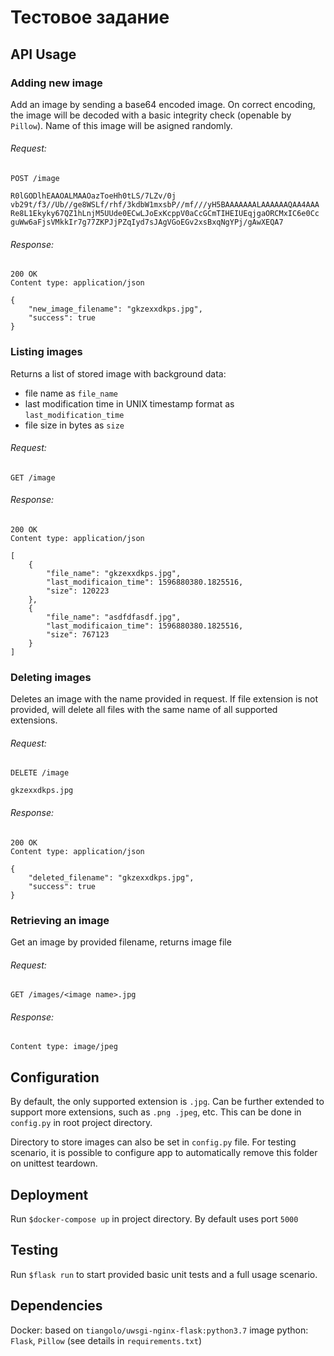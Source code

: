# Тестовое задание
## API Usage

### Adding new image
Add an image by sending a base64 encoded image. On correct encoding, the image will be decoded with a basic integrity check (openable by ```Pillow```). Name of this image will be asigned randomly.
###### Request:
```
POST /image

R0lGODlhEAAOALMAAOazToeHh0tLS/7LZv/0j
vb29t/f3//Ub//ge8WSLf/rhf/3kdbW1mxsbP//mf///yH5BAAAAAAALAAAAAAQAA4AAA
Re8L1Ekyky67QZ1hLnjM5UUde0ECwLJoExKcppV0aCcGCmTIHEIUEqjgaORCMxIC6e0Cc
guWw6aFjsVMkkIr7g77ZKPJjPZqIyd7sJAgVGoEGv2xsBxqNgYPj/gAwXEQA7
```
###### Response:
```
200 OK
Content type: application/json

{
    "new_image_filename": "gkzexxdkps.jpg",
    "success": true
}
```

### Listing images
Returns a list of stored image with background data:
* file name as ```file_name```
* last modification time in UNIX timestamp format as ```last_modification_time```
* file size in bytes as ```size```
###### Request:
```
GET /image
```
###### Response:
```
200 OK
Content type: application/json

[
    {
        "file_name": "gkzexxdkps.jpg",
        "last_modificaion_time": 1596880380.1825516,
        "size": 120223
    },
    {
        "file_name": "asdfdfasdf.jpg",
        "last_modificaion_time": 1596880380.1825516,
        "size": 767123
    }
]
```

### Deleting images
Deletes an image with the name provided in request. If file extension is not provided, will delete all files with the same name of all supported extensions.
###### Request:
```
DELETE /image

gkzexxdkps.jpg
```
###### Response:
```
200 OK
Content type: application/json

{
    "deleted_filename": "gkzexxdkps.jpg",
    "success": true
}
```

### Retrieving an image
Get an image by provided filename, returns image file
###### Request:
```
GET /images/<image name>.jpg
```
###### Response:
```
Content type: image/jpeg
```

## Configuration
By default, the only supported extension is ```.jpg```. Can be further extended to support more extensions, such as ```.png .jpeg```, etc. This can be done in ```config.py``` in root project directory.

Directory to store images can also be set in ```config.py``` file. For testing scenario, it is possible to configure app to automatically remove this folder on unittest teardown.

## Deployment
Run ```$docker-compose up``` in project directory. By default uses port ```5000```

## Testing
Run ```$flask run``` to start provided basic unit tests and a full usage scenario.

## Dependencies
Docker: based on ```tiangolo/uwsgi-nginx-flask:python3.7``` image
python: ```Flask```, ```Pillow``` (see details in ```requirements.txt```)
